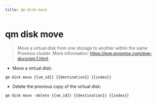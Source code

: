 ```yaml
---
title: qm-disk-move
---
```

# qm disk move

> Move a virtual disk from one storage to another within the same Proxmox cluster.
> More information: <https://pve.proxmox.com/pve-docs/qm.1.html>.

- Move a virtual disk:

`qm disk move {{vm_id}} {{destination}} {{index}}`

- Delete the previous copy of the virtual disk:

`qm disk move -delete {{vm_id}} {{destination}} {{index}}`
